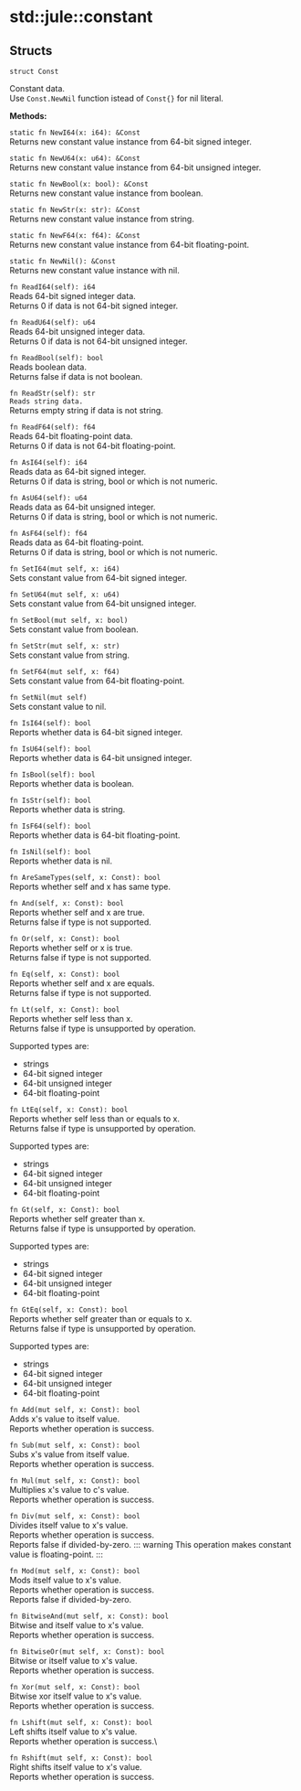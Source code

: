 # std::jule::constant

## Structs
```jule
struct Const
```
Constant data.\
Use `Const.NewNil` function istead of `Const{}` for nil literal.

**Methods:**

`static fn NewI64(x: i64): &Const`\
Returns new constant value instance from 64-bit signed integer.

`static fn NewU64(x: u64): &Const`\
Returns new constant value instance from 64-bit unsigned integer.

`static fn NewBool(x: bool): &Const`\
Returns new constant value instance from boolean.

`static fn NewStr(x: str): &Const`\
Returns new constant value instance from string.

`static fn NewF64(x: f64): &Const`\
Returns new constant value instance from 64-bit floating-point.

`static fn NewNil(): &Const`\
Returns new constant value instance with nil. 

`fn ReadI64(self): i64`\
Reads 64-bit signed integer data.\
Returns 0 if data is not 64-bit signed integer.

`fn ReadU64(self): u64`\
Reads 64-bit unsigned integer data.\
Returns 0 if data is not 64-bit unsigned integer.

`fn ReadBool(self): bool`\
Reads boolean data.\
Returns false if data is not boolean.

`fn ReadStr(self): str`\
`Reads string data.`\
Returns empty string if data is not string.

`fn ReadF64(self): f64`\
Reads 64-bit floating-point data.\
Returns 0 if data is not 64-bit floating-point.

`fn AsI64(self): i64`\
Reads data as 64-bit signed integer.\
Returns 0 if data is string, bool or which is not numeric.

`fn AsU64(self): u64`\
Reads data as 64-bit unsigned integer.\
Returns 0 if data is string, bool or which is not numeric.

`fn AsF64(self): f64`\
Reads data as 64-bit floating-point.\
Returns 0 if data is string, bool or which is not numeric.

`fn SetI64(mut self, x: i64)`\
Sets constant value from 64-bit signed integer.

`fn SetU64(mut self, x: u64)`\
Sets constant value from 64-bit unsigned integer.

`fn SetBool(mut self, x: bool)`\
Sets constant value from boolean.

`fn SetStr(mut self, x: str)`\
Sets constant value from string.

`fn SetF64(mut self, x: f64)`\
Sets constant value from 64-bit floating-point.

`fn SetNil(mut self)`\
Sets constant value to nil.

`fn IsI64(self): bool`\
Reports whether data is 64-bit signed integer.

`fn IsU64(self): bool`\
Reports whether data is 64-bit unsigned integer.

`fn IsBool(self): bool`\
Reports whether data is boolean.

`fn IsStr(self): bool`\
Reports whether data is string.

`fn IsF64(self): bool`\
Reports whether data is 64-bit floating-point.

`fn IsNil(self): bool`\
Reports whether data is nil.

`fn AreSameTypes(self, x: Const): bool`\
Reports whether self and x has same type.

`fn And(self, x: Const): bool`\
Reports whether self and x are true.\
Returns false if type is not supported.

`fn Or(self, x: Const): bool`\
Reports whether self or x is true.\
Returns false if type is not supported.

`fn Eq(self, x: Const): bool`\
Reports whether self and x are equals.\
Returns false if type is not supported. 

`fn Lt(self, x: Const): bool`\
Reports whether self less than x.\
Returns false if type is unsupported by operation.

Supported types are:
- strings
- 64-bit signed integer
- 64-bit unsigned integer
- 64-bit floating-point

`fn LtEq(self, x: Const): bool`\
Reports whether self less than or equals to x.\
Returns false if type is unsupported by operation.

Supported types are:
- strings
- 64-bit signed integer
- 64-bit unsigned integer
- 64-bit floating-point

`fn Gt(self, x: Const): bool`\
Reports whether self greater than x.\
Returns false if type is unsupported by operation.

Supported types are:
- strings
- 64-bit signed integer
- 64-bit unsigned integer
- 64-bit floating-point

`fn GtEq(self, x: Const): bool`\
Reports whether self greater than or equals to x.\
Returns false if type is unsupported by operation.

Supported types are:
- strings
- 64-bit signed integer
- 64-bit unsigned integer
- 64-bit floating-point

`fn Add(mut self, x: Const): bool`\
Adds x's value to itself value.\
Reports whether operation is success.

`fn Sub(mut self, x: Const): bool`\
Subs x's value from itself value.\
Reports whether operation is success.

`fn Mul(mut self, x: Const): bool`\
Multiplies x's value to c's value.\
Reports whether operation is success.

`fn Div(mut self, x: Const): bool`\
Divides itself value to x's value.\
Reports whether operation is success.\
Reports false if divided-by-zero.
::: warning
This operation makes constant value is floating-point.
:::

`fn Mod(mut self, x: Const): bool`\
Mods itself value to x's value.\
Reports whether operation is success.\
Reports false if divided-by-zero.

`fn BitwiseAnd(mut self, x: Const): bool`\
Bitwise and itself value to x's value.\
Reports whether operation is success.

`fn BitwiseOr(mut self, x: Const): bool`\
Bitwise or itself value to x's value.\
Reports whether operation is success.

`fn Xor(mut self, x: Const): bool`\
Bitwise xor itself value to x's value.\
Reports whether operation is success.

`fn Lshift(mut self, x: Const): bool`\
Left shifts itself value to x's value.\
Reports whether operation is success.\

`fn Rshift(mut self, x: Const): bool`\
Right shifts itself value to x's value.\
Reports whether operation is success. 
